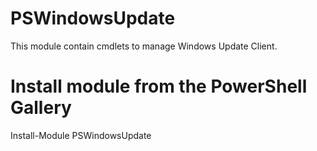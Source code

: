 # PSWindowsUpdate
This module contain cmdlets to manage Windows Update Client.


# Install module from the PowerShell Gallery
Install-Module PSWindowsUpdate

